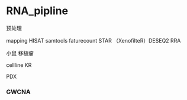 # RNA_pipline
预处理

mapping
HISAT samtools faturecount 
STAR                          （XenofilteR）DESEQ2     RRA

小鼠 移植瘤

cellline
KR

PDX

### GWCNA



